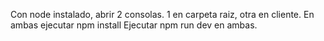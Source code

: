 Con node instalado, abrir 2 consolas.
1 en carpeta raiz, otra en cliente.
En ambas ejecutar npm install
Ejecutar npm run dev en ambas.
